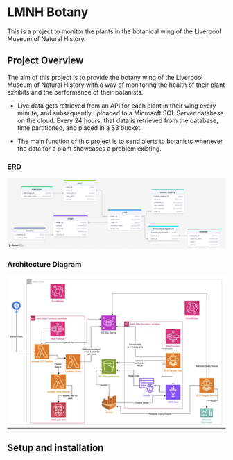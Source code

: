 # LMNH Botany

This is a project to monitor the plants in the botanical wing of the Liverpool Museum of Natural History.

## Project Overview

The aim of this project is to provide the botany wing of the Liverpool Museum of Natural History with a way of monitoring the health of their plant exhibits and the performance of their botanists.

- Live data gets retrieved from an API for each plant in their wing every minute, and subsequently uploaded to a Microsoft SQL Server database on the cloud. Every 24 hours, that data is retrieved from the database, time partitioned, and placed in a S3 bucket. 

- The main function of this project is to send alerts to botanists whenever the data for a plant showcases a problem existing.

### ERD

![Project ERD](assets/project_erd.png)

### Architecture Diagram

![Project architecture diagramD](assets/project_architecture_diagram.png)

## Setup and installation